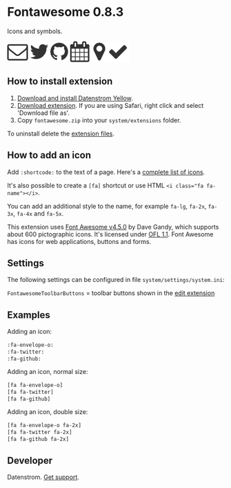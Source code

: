 Fontawesome 0.8.3
=================
Icons and symbols.

![Screenshot](fontawesome-screenshot.jpg?raw=true)

## How to install extension

1. [Download and install Datenstrom Yellow](https://github.com/datenstrom/yellow/).
2. [Download extension](https://github.com/datenstrom/yellow-extensions/raw/master/zip/fontawesome.zip). If you are using Safari, right click and select 'Download file as'.
3. Copy `fontawesome.zip` into your `system/extensions` folder.

To uninstall delete the [extension files](extension.ini).

## How to add an icon

Add `:shortcode:` to the text of a page. Here's a [complete list of icons](https://fontawesome.com/icons).

It's also possible to create a `[fa]` shortcut or use HTML `<i class="fa fa-name"></i>`. 

You can add an additional style to the name, for example `fa-lg`, `fa-2x`, `fa-3x`, `fa-4x` and `fa-5x`.

This extension uses [Font Awesome v4.5.0](https://github.com/FortAwesome/Font-Awesome) by Dave Gandy, which supports about 600 pictographic icons. It's licensed under [OFL 1.1](https://opensource.org/licenses/OFL-1.1). Font Awesome has icons for web applications, buttons and forms.

## Settings

The following settings can be configured in file `system/settings/system.ini`:

`FontawesomeToolbarButtons` = toolbar buttons shown in the [edit extension](https://github.com/datenstrom/yellow-extensions/tree/master/features/edit)  

## Examples

Adding an icon:

    :fa-envelope-o:
    :fa-twitter:
    :fa-github:

Adding an icon, normal size:

    [fa fa-envelope-o]
    [fa fa-twitter]
    [fa fa-github]
    
Adding an icon, double size:

    [fa fa-envelope-o fa-2x]
    [fa fa-twitter fa-2x]
    [fa fa-github fa-2x]

## Developer

Datenstrom. [Get support](https://extensions.datenstrom.se/help/).
